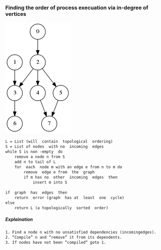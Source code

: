 ### Finding the order of process execuation via in-degree of vertices  

![topological-sort](topological-sort.png)


```
L = List (will  contain  topological  ordering)
S = List of nodes  with no  incoming  edges
while S is non -empty  do
    remove a node n from S
    add n to tail of L
    for  each  node m with an edge e from n to m do
        remove  edge e from  the  graph
        if m has no  other  incoming  edges  then
            insert m into S
      
if  graph  has  edges  then
    return  error (graph  has at  least  one  cycle)
else
    return L (a topologically  sorted  order)
```
##### Explaination
    1. Find a node n with no unsatisfied dependencies (incomingedges).
    2. “Compile” n and “remove” it from its dependents.
    3. If nodes have not been “compiled“ goto 1.  
